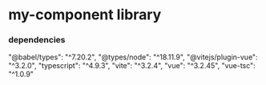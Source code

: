 # my-component library

### dependencies
"@babel/types": "^7.20.2",
"@types/node": "^18.11.9",
"@vitejs/plugin-vue": "^3.2.0",
"typescript": "^4.9.3",
"vite": "^3.2.4",
"vue": "^3.2.45",
"vue-tsc": "^1.0.9"

